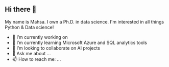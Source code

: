## Hi there 👋
My name is Mahsa. I own a Ph.D. in data science. I'm interested in all things Python & Data science!

- 🔭 I’m currently working on 
- 🌱 I’m currently learning Microsoft Azure and SQL analytics tools
- 👯 I’m looking to collaborate on AI projects
- 💬 Ask me about ...
- 📫 How to reach me: ...

